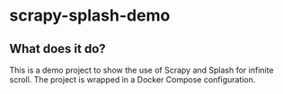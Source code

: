 # scrapy-splash-demo

## What does it do?
This is a demo project to show the use of Scrapy and Splash for infinite scroll.
The project is wrapped in a Docker Compose configuration.
